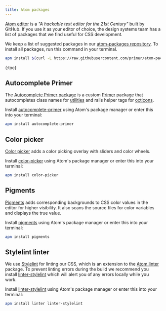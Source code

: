 ```yaml
---
title: Atom packages
---
```


[Atom editor](https://atom.io/) is a _"A hackable text editor for the 21st Century"_ built by GitHub. If you use it as your editor of choice, the design systems team has a list of packages that we find useful for CSS development.

We keep a list of suggested packages in our [atom-packages repository](https://github.com/primer/atom-packages). To install all packages, run this command in your terminal.

```sh
apm install $(curl -L https://raw.githubusercontent.com/primer/atom-packages/master/packages)
```

{:toc}

## Autocomplete Primer

The [Autocomplete Primer package](https://atom.io/packages/autocomplete-primer) is a custom [Primer](https://github.com/primer) package that autocompletes class names for [utilities](https://github.com/primer/primer/tree/master/modules/primer-utilities) and rails helper tags for [octicons](https://github.com/primer/octicons/tree/master/lib/octicons_helper).

Install [autocomplete-primer](https://atom.io/packages/autocomplete-primer) using Atom's package manager or enter this into your terminal:

```sh
apm install autocomplete-primer
```

## Color picker

[Color picker](https://atom.io/packages/color-picker) adds a color picking overlay with sliders and color wheels.

Install [color-picker](https://atom.io/packages/color-picker) using Atom's package manager or enter this into your terminal:

```sh
apm install color-picker
```

## Pigments

[Pigments](https://atom.io/packages/pigments) adds corresponding backgrounds to CSS color values in the editor for higher visibility. It also scans the source files for color variables and displays the true value.

Install [pigments](https://atom.io/packages/pigments) using Atom's package manager or enter this into your terminal:

```sh
apm install pigments
```

## Stylelint linter

We use [Stylelint](./linting/) for linting our CSS, which is an extension to the [Atom linter](https://atom.io/packages/linter) package. To prevent linting errors during the build we recommend you install [linter-stylelint](https://atom.io/packages/linter-stylelint) which will alert you of any errors locally while you work.

Install [linter-stylelint](https://atom.io/packages/linter-stylelint) using Atom's package manager or enter this into your terminal:

```sh
apm install linter linter-stylelint
```
